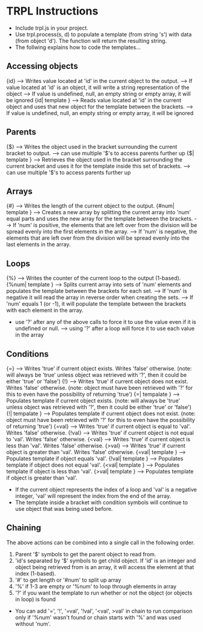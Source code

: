 TRPL Instructions
=================
- Include trpl.js in your project.
- Use trpl.process(s, d) to populate a template (from string 's') with data (from object 'd').  The function will return the resulting string.
- The follwing explains how to code the templates...

Accessing objects
-----------------
{id} --> Writes value located at 'id' in the current object to the output.
  --> If value located at 'id' is an object, it will write a string representation of the object
  --> If value is undefined, null, an empty string or empty array, it will be ignored
{id| template } -->  Reads value located at 'id' in the current object and uses that new object for the template between the brackets.
  --> If value is undefined, null, an empty string or empty array, it will be ignored

Parents
-------
{$} --> Writes the object used in the bracket surrounding the current bracket to output.
  --> can use multiple '$'s to access parents further up
{$| template } --> Retrieves the object used in the bracket surrounding the current bracket and uses it for the template inside this set of brackets.
  --> can use multiple '$'s to access parents further up

Arrays
------
{#} --> Writes the length of the current object to the output.
{#num| template } --> Creates a new array by splitting the current array into 'num' equal parts and uses the new array for the template between the brackets.
  --> If 'num' is positive, the elements that are left over from the division will be spread evenly into the first elements in the array.
  --> If 'num' is negative, the elements that are left over from the division will be spread evenly into the last elements in the array.

Loops
-----
{%} --> Writes the counter of the current loop to the output (1-based).
{%num| template } --> Splits current array into sets of 'num' elements and populates the template between the brackets for each set.
  --> If 'num' is negative it will read the array in reverse order when creating the sets.
  --> If 'num' equals 1 (or -1), it will populate the template between the brackets with each element in the array.

* use '?' after any of the above calls to force it to use the value even if it is undefined or null.
  --> using '?' after a loop will force it to use each value in the array

Conditions
----------
{=} --> Writes 'true' if current object exists.  Writes 'false' otherwise.  (note: will always be 'true' unless object was retrieved with '?', then it could be either 'true' or 'false')
{!} --> Writes 'true' if current object does not exist. Writes 'false' otherwise. (note: object must have been retrieved with '?' for this to even have the possibility of returning 'true')
{=| tempalate } --> Populates template if current object exists.  (note: will always be 'true' unless object was retrieved with '?', then it could be either 'true' or 'false')
{!| tempalate } --> Populates template if current object does not exist.  (note: object must have been retrieved with '?' for this to even have the possibility of returning 'true')
{=val} --> Writes 'true' if current object is equal to 'val'.  Writes 'false' otherwise.
{!val} --> Writes 'true' if current object is not equal to 'val'.  Writes 'false' otherwise.
{<val} --> Writes 'true' if current object is less than 'val'.  Writes 'false' otherwise.
{>val} --> Writes 'true' if current object is greater than 'val'.  Writes 'false' otherwise.
{=val| template } --> Populates template if object equals 'val'.
{!val| template } --> Populates template if object does not equal 'val'.
{<val| template } --> Populates template if object is less than 'val'.
{>val| template } --> Populates template if object is greater than 'val'.

* If the current object represents the index of a loop and 'val' is a negative integer, 'val' will represent the index from the end of the array.
* The template inside a bracket with condition symbols will continue to use object that was being used before.

Chaining
--------
The above actions can be combined into a single call in the following order.  
1) Parent '$' symbols to get the parent object to read from.
2) 'id's separated by '$' symbols to get child object.  If 'id' is an integer and object being retrieved from is an array, it will access the element at that index (1-based).
3) '#' to get length or '#num' to split up array
4) '%' if 1-3 are empty or '%num' to loop through elements in array
5) '?' if you want the template to run whether or not the object (or objects in loop) is found

* You can add '=', '!', '=val', '!val', '<val', >val' in chain to run comparison only if '%num' wasn't found or chain starts with '%' and was used without 'num'.
